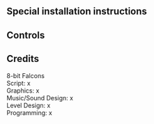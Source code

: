 ## Special installation instructions

## Controls

## Credits
8-bit Falcons  
Script: x  
Graphics: x  
Music/Sound Design: x  
Level Design: x  
Programming: x  
